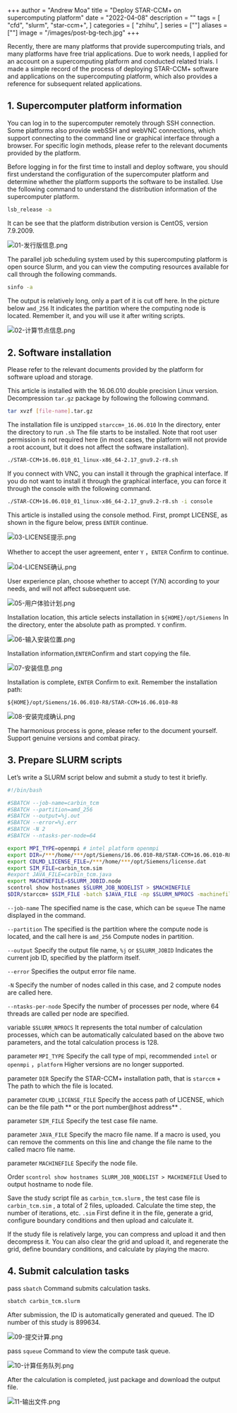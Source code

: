 +++
author = "Andrew Moa"
title = "Deploy STAR-CCM+ on supercomputing platform"
date = "2022-04-08"
description = ""
tags = [
    "cfd",
    "slurm",
    "star-ccm+",
]
categories = [
    "zhihu",
]
series = [""]
aliases = [""]
image = "/images/post-bg-tech.jpg"
+++

Recently, there are many platforms that provide supercomputing trials, and many platforms have free trial applications. Due to work needs, I applied for an account on a supercomputing platform and conducted related trials. I made a simple record of the process of deploying STAR-CCM+ software and applications on the supercomputing platform, which also provides a reference for subsequent related applications.

## 1. Supercomputer platform information

You can log in to the supercomputer remotely through SSH connection. Some platforms also provide webSSH and webVNC connections, which support connecting to the command line or graphical interface through a browser. For specific login methods, please refer to the relevant documents provided by the platform.

Before logging in for the first time to install and deploy software, you should first understand the configuration of the supercomputer platform and determine whether the platform supports the software to be installed. Use the following command to understand the distribution information of the supercomputer platform.

```bash
lsb_release -a
```

It can be see that the platform distribution version is CentOS, version 7.9.2009.

![01-发行版信息.png](./images/01-发行版信息.png)

The parallel job scheduling system used by this supercomputing platform is open source Slurm, and you can view the computing resources available for call through the following commands.

```bash
sinfo -a
```

The output is relatively long, only a part of it is cut off here. In the picture below `amd_256` It indicates the partition where the computing node is located. Remember it, and you will use it after writing scripts.

![02-计算节点信息.png](./images/02-计算节点信息.png)

## 2. Software installation

Please refer to the relevant documents provided by the platform for software upload and storage.

This article is installed with the 16.06.010 double precision Linux version. Decompression `tar.gz` package by following the following command.

```bash
tar xvzf [file-name].tar.gz
```

The installation file is unzipped `starccm+_16.06.010` In the directory, enter the directory to run `.sh` The file starts to be installed. Note that root user permission is not required here (in most cases, the platform will not provide a root account, but it does not affect the software installation).

```bash
./STAR-CCM+16.06.010_01_linux-x86_64-2.17_gnu9.2-r8.sh
```

If you connect with VNC, you can install it through the graphical interface. If you do not want to install it through the graphical interface, you can force it through the console with the following command.

```bash
./STAR-CCM+16.06.010_01_linux-x86_64-2.17_gnu9.2-r8.sh -i console
```

This article is installed using the console method. First, prompt LICENSE, as shown in the figure below, press `ENTER` continue.

![03-LICENSE提示.png](./images/03-LICENSE提示.png)

Whether to accept the user agreement, enter `Y` ，`ENTER` Confirm to continue.

![04-LICENSE确认.png](./images/04-LICENSE确认.png)

User experience plan, choose whether to accept (Y/N) according to your needs, and will not affect subsequent use.

![05-用户体验计划.png](./images/05-用户体验计划.png)

Installation location, this article selects installation in `${HOME}/opt/Siemens` In the directory, enter the absolute path as prompted. `Y` confirm.

![06-输入安装位置.png](./images/06-输入安装位置.png)

Installation information,`ENTER`Confirm and start copying the file.

![07-安装信息.png](./images/07-安装信息.png)

Installation is complete, `ENTER` Confirm to exit. Remember the installation path:

`${HOME}/opt/Siemens/16.06.010-R8/STAR-CCM+16.06.010-R8`

![08-安装完成确认.png](./images/08-安装完成确认.png)

The harmonious process is gone, please refer to the document yourself. Support genuine versions and combat piracy.

## 3. Prepare SLURM scripts

Let’s write a SLURM script below and submit a study to test it briefly.

```bash
#!/bin/bash 

#SBATCH --job-name=carbin_tcm 
#SBATCH --partition=amd_256 
#SBATCH --output=%j.out 
#SBATCH --error=%j.err 
#SBATCH -N 2 
#SBATCH --ntasks-per-node=64 

export MPI_TYPE=openmpi # intel platform openmpi 
export DIR=/***/home/***/opt/Siemens/16.06.010-R8/STAR-CCM+16.06.010-R8/star/bin 
export CDLMD_LICENSE_FILE=/***/home/***/opt/Siemens/license.dat 
export SIM_FILE=carbin_tcm.sim 
#export JAVA_FILE=carbin_tcm.java 
export MACHINEFILE=$SLURM_JOBID.node 
scontrol show hostnames $SLURM_JOB_NODELIST > $MACHINEFILE 
$DIR/starccm+ $SIM_FILE -batch $JAVA_FILE -np $SLURM_NPROCS -machinefile $MACHINEFILE -mpi $MPI_TYPE -rsh ssh -power 
```

`--job-name` The specified name is the case, which can be `squeue` The name displayed in the command.

`--partition` The specified is the partition where the compute node is located, and the call here is `amd_256` Compute nodes in partition.

`--output` Specify the output file name, `%j` or `$SLURM_JOBID` Indicates the current job ID, specified by the platform itself.

`--error` Specifies the output error file name.

`-N` Specify the number of nodes called in this case, and 2 compute nodes are called here.

`--ntasks-per-node` Specify the number of processes per node, where 64 threads are called per node are specified.

variable `$SLURM_NPROCS` It represents the total number of calculation processes, which can be automatically calculated based on the above two parameters, and the total calculation process is 128.

parameter `MPI_TYPE` Specify the call type of mpi, recommended `intel` or `openmpi` ，`platform` Higher versions are no longer supported.

parameter `DIR` Specify the STAR-CCM+ installation path, that is `starccm` + The path to which the file is located.

parameter `CDLMD_LICENSE_FILE` Specify the access path of LICENSE, which can be the file path ** or the port number@host address** .

parameter `SIM_FILE` Specify the test case file name.

parameter `JAVA_FILE` Specify the macro file name. If a macro is used, you can remove the comments on this line and change the file name to the called macro file name.

parameter `MACHINEFILE` Specify the node file.

Order `scontrol show hostnames SLURM_JOB_NODELIST > MACHINEFILE` Used to output hostname to node file.

Save the study script file as `carbin_tcm.slurm` , the test case file is `carbin_tcm.sim` , a total of 2 files, uploaded. Calculate the time step, the number of iterations, etc. `.sim` First define it in the file, generate a grid, configure boundary conditions and then upload and calculate it.

If the study file is relatively large, you can compress and upload it and then decompress it. You can also clear the grid and upload it, and regenerate the grid, define boundary conditions, and calculate by playing the macro.

## 4. Submit calculation tasks

pass `sbatch` Command submits calculation tasks.

```bash
sbatch carbin_tcm.slurm
```

After submission, the ID is automatically generated and queued. The ID number of this study is 899634.

![09-提交计算.png](./images/09-提交计算.png)

pass `squeue` Command to view the compute task queue.

![10-计算任务队列.png](./images/10-计算任务队列.png)

After the calculation is completed, just package and download the output file.

![11-输出文件.png](./images/11-输出文件.png)

